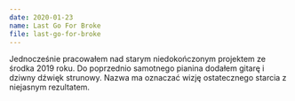 ```yaml
---
date: 2020-01-23
name: Last Go For Broke
file: last-go-for-broke
---
```


Jednocześnie pracowałem nad starym niedokończonym projektem ze środka 2019 roku. Do poprzednio samotnego pianina dodałem gitarę i dziwny dźwięk strunowy. Nazwa ma oznaczać wizję ostatecznego starcia z niejasnym rezultatem.